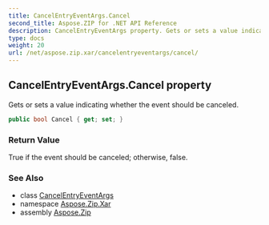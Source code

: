 ```yaml
---
title: CancelEntryEventArgs.Cancel
second_title: Aspose.ZIP for .NET API Reference
description: CancelEntryEventArgs property. Gets or sets a value indicating whether the event should be canceled
type: docs
weight: 20
url: /net/aspose.zip.xar/cancelentryeventargs/cancel/
---
```

## CancelEntryEventArgs.Cancel property

Gets or sets a value indicating whether the event should be canceled.

```csharp
public bool Cancel { get; set; }
```

### Return Value

True if the event should be canceled; otherwise, false.

### See Also

* class [CancelEntryEventArgs](../)
* namespace [Aspose.Zip.Xar](../../cancelentryeventargs/)
* assembly [Aspose.Zip](../../../)


